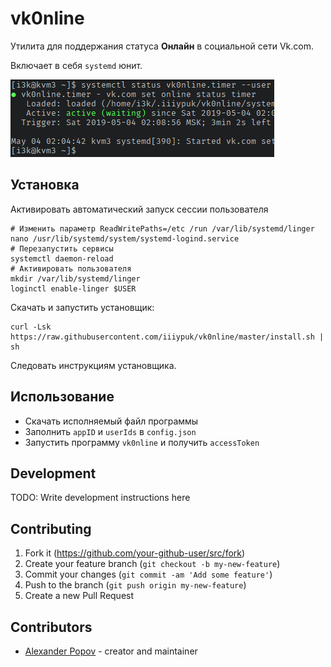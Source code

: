 # vk0nline
Утилита для поддержания статуса __Онлайн__ в социальной сети Vk.com.

Включает в себя `systemd` юнит.

![preview](https://raw.githubusercontent.com/iiiypuk/vk0nline/master/.preview.png)

## Установка
Активировать автоматический запуск сессии пользователя
```console
# Изменить параметр ReadWritePaths=/etc /run /var/lib/systemd/linger
nano /usr/lib/systemd/system/systemd-logind.service
# Перезапустить сервисы
systemctl daemon-reload
# Активировать пользователя
mkdir /var/lib/systemd/linger
loginctl enable-linger $USER
```

Скачать и запустить установщик:
```console
curl -Lsk https://raw.githubusercontent.com/iiiypuk/vk0nline/master/install.sh | sh
```

Следовать инструкциям установщика.

## Использование
* Скачать исполняемый файл программы
* Заполнить `appID` и `userIds` в `config.json`
* Запустить программу `vk0nline` и получить `accessToken`

## Development

TODO: Write development instructions here

## Contributing

1. Fork it (<https://github.com/your-github-user/src/fork>)
2. Create your feature branch (`git checkout -b my-new-feature`)
3. Commit your changes (`git commit -am 'Add some feature'`)
4. Push to the branch (`git push origin my-new-feature`)
5. Create a new Pull Request

## Contributors

- [Alexander Popov](https://github.com/iiiypuk) - creator and maintainer
